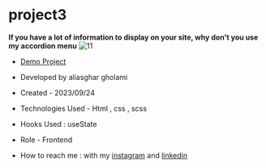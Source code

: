 # project3


**If you have a lot of information to display on your site, why don't you use my accordion menu**
![11](https://github.com/aliasghardev/project3/assets/144837096/aa8c50da-a95e-4434-8ee1-a5ed9783c957)

- [Demo Project](https://aliasghardev.github.io/project3/)

- Developed by aliasghar gholami

- Created - 2023/09/24

- Technologies Used - Html , css , scss

- Hooks Used : useState 

- Role - Frontend

- How to reach me : with my [instagram](https://www.instagram.com/aliasghar.gholami_dev) and [linkedin](https://www.linkedin.com/in/aliasghar-gholami-a1229a290)
